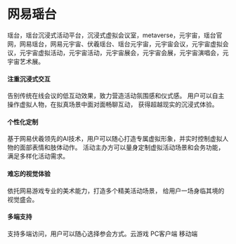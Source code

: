 # 网易瑶台

瑶台，瑶台沉浸式活动平台，沉浸式虚拟会议室，metaverse，元宇宙，瑶台官网，网易瑶台，网易元宇宙、伏羲瑶台、瑶台元宇宙，元宇宙会议，元宇宙虚拟会议，元宇宙虚拟活动，元宇宙活动，元宇宙展会，元宇宙会展，元宇宙演唱会，元宇宙艺术展。
#### 注重沉浸式交互
告别传统在线会议的低互动效果，致力营造活动氛围感和仪式感。
用户可以自主操作虚拟人物，在拟真场景中面对面畅聊互动， 获得超越现实的沉浸式体验。
#### 个性化定制
基于网易伏羲领先的AI技术，用户可以随心打造专属虚拟形象，并实时控制虚拟人物的面部表情和肢体动作。
活动主办方可以量身定制虚拟活动场景和会务功能，满足多样化活动需求。
#### 难忘的视觉体验
依托网易游戏专业的美术能力，打造多个精美活动场景， 给用户一场身临其境的视觉盛会。
#### 多端支持
支持多端访问，用户可以随心选择参会方式。云游戏 PC客户端 移动端
